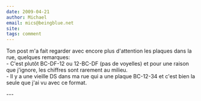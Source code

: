 ```yaml
---
date: 2009-04-21
author: Michael
email: mics@beingblue.net
site: 
tags: comment
---
```


<p>Ton post m'a fait regarder avec encore plus d'attention les plaques dans la rue, quelques remarques:<br />
- C'est plutôt BC-DF-12 ou 12-BC-DF (pas de voyelles) et pour une raison que j'ignore, les chiffres sont rarement au milieu.<br />
- Il y a une vieille DS dans ma rue qui a une plaque BC-12-34 et c'est bien la seule que j'ai vu avec ce format.</p>
---